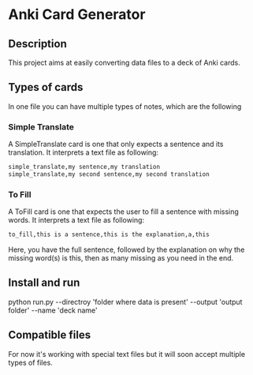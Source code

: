 # Anki Card Generator

## Description

This project aims at easily converting data files to a deck of Anki cards.

## Types of cards

In one file you can have multiple types of notes, which are the following

### Simple Translate

A SimpleTranslate card is one that only expects a sentence and its translation.
It interprets a text file as following:

``` file.txt
simple_translate,my sentence,my translation
simple_translate,my second sentence,my second translation
```

### To Fill

A ToFill card is one that expects the user to fill a sentence with missing words.
It interprets a text file as following:

``` file.txt
to_fill,this is a sentence,this is the explanation,a,this
```

Here, you have the full sentence, followed by the explanation on why the missing word(s) is this,
then as many missing as you need in the end.


## Install and run

python run.py --directroy 'folder where data is present' --output 'output folder' --name 'deck name'

## Compatible files

For now it's working with special text files but it will soon accept multiple types of files.
